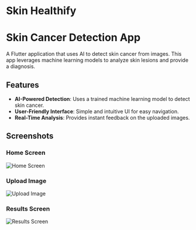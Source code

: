# Skin Healthify

# Skin Cancer Detection App

A Flutter application that uses AI to detect skin cancer from images. This app leverages machine learning models to analyze skin lesions and provide a diagnosis.



## Features

- **AI-Powered Detection**: Uses a trained machine learning model to detect skin cancer.
- **User-Friendly Interface**: Simple and intuitive UI for easy navigation.
- **Real-Time Analysis**: Provides instant feedback on the uploaded images.

## Screenshots

### Home Screen
![Home Screen](screenshots/home_screen.png)

### Upload Image
![Upload Image](screenshots/upload_image.png)

### Results Screen
![Results Screen](screenshots/results_screen.png)



